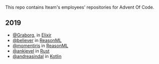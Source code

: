 This repo contains Iteam's employees' repositories for Advent Of Code.


## 2019

  - [@Graborg](https://github.com/Graborg), in [Elixir](https://github.com/Graborg/advent-of-code-2019)
  - [@believer](https://github.com/believer) in [ReasonML](https://github.com/believer/advent-of-code/tree/master/2019)
  - [@momentiris](https://github.com/momentiris) in [ReasonML](https://github.com/momentiris/advent-of-code-2019)
  - [@ankjevel](https://github.com/ankjevel) in [Rust](https://github.com/ankjevel/adventofcode)
  - [@andreasindal](https://github.com/andreasindal) in [Kotlin](https://github.com/andreasindal/advent-of-code-2019)
